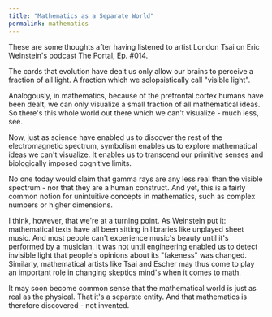 ```yaml
---
title: "Mathematics as a Separate World"
permalink: mathematics
---
```


These are some thoughts after having listened to artist London Tsai on Eric Weinstein's podcast The Portal, Ep. #014.

The cards that evolution have dealt us only allow our brains to perceive a fraction of all light. A fraction which we solopsistically call "visible light".

Analogously, in mathematics, because of the prefrontal cortex humans have been dealt, we can only visualize a small fraction of all mathematical ideas. So there's this whole world out there which we can't visualize - much less, see.

Now, just as science have enabled us to discover the rest of the electromagnetic spectrum, symbolism enables us to explore mathematical ideas we can't visualize. It enables us to transcend our primitive senses and biologically imposed cognitive limits.

No one today would claim that gamma rays are any less real than the visible spectrum - nor that they are a human construct. And yet, this is a fairly common notion for unintuitive concepts in mathematics, such as complex numbers or higher dimensions.

I think, however, that we're at a turning point. As Weinstein put it: mathematical texts have all been sitting in libraries like unplayed sheet music. And most people can't experience music's beauty until it's performed by a musician. It was not until engineering enabled us to detect invisible light that people's opinions about its "fakeness" was changed. Similarly, mathematical artists like Tsai and Escher may thus come to play an important role in changing skeptics mind's when it comes to math.

It may soon become common sense that the mathematical world is just as real as the physical. That it's a separate entity. And that mathematics is therefore discovered - not invented.
